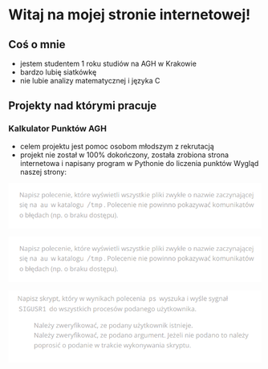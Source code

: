 
# Witaj na mojej stronie internetowej!

## Coś o mnie
- jestem studentem 1 roku studiów na AGH w Krakowie
- bardzo lubię siatkówkę
- nie lubie analizy matematycznej i języka C

## Projekty nad którymi pracuje

### Kalkulator Punktów AGH 
 - celem projektu jest pomoc osobom młodszym z rekrutacją
 - projekt nie został w 100% dokończony, została zrobiona strona internetowa i napisany program w Pythonie do liczenia punktów
 Wygląd naszej strony:
  
![1](1.png)

![2](1.png)

![3](2.png)


